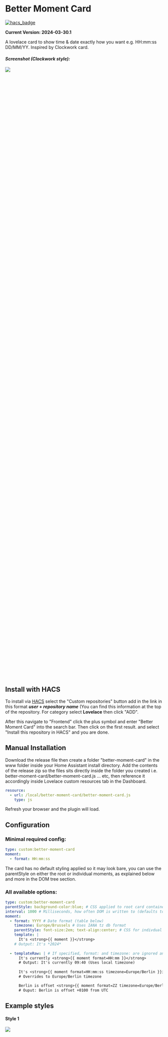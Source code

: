 # Better Moment Card

[![hacs_badge](https://img.shields.io/badge/HACS-Custom-orange.svg?style=for-the-badge)](https://github.com/custom-components/hacs)

**Current Version: 2024-03-30.1**
 
A lovelace card to show time & date exactly how you want e.g. HH:mm:ss DD/MM/YY. Inspired by Clockwork card. 

#### *Screenshot (Clockwork style):*


<div style="width: 60%; height: 50%">
  
  ![](image-1.png)
  
</div>


## Install with HACS

To install via [HACS](https://hacs.xyz/) select the "Custom repositories" button add in the link in this format ***user* + *repository name***  (You can find this information at the top of the repository.  For category select  **Lovelace** then click "ADD".

After this navigate to "Frontend" click the plus symbol and enter "Better Moment Card" into the search bar. Then click on the first result.  and select "Install this repository in HACS" and you are done.

## Manual Installation

Download the release file then create a folder  "better-moment-card" in the www folder inside your Home Assistant install directory. Add the contents of the release zip so the files sits directly inside the folder you created i.e. better-moment-card/better-moment-card.js ... etc, then reference it accordingly inside Lovelace custom resources tab in the Dashboard.

```yaml
resource:
  - url: /local/better-moment-card/better-moment-card.js
    type: js
```

Refresh your browser and the plugin will load.

## Configuration

### Minimal required config: 
```Yaml
type: custom:better-moment-card
moment:
  - format: HH:mm:ss
```

The card has no default styling applied so it may look bare, you can use the parentStyle on either the root or individual moments, as explained below and more in the DOM tree section.

### All available options:

```Yaml
type: custom:better-moment-card
parentStyle: background-color:blue; # CSS applied to root card container - See DOM Tree
interval: 1000 # Milliseconds, how often DOM is written to (defaults to 1000 - every second)
moment:
  - format: YYYY # Date format (table below)
    timezone: Europe/Brussels # Uses IANA tz db format
    parentStyle: font-size:2em; text-align:center; # CSS for indivdual instance - See DOM Tree
    template: | 
      It's <strong>{{ moment }}</strong> 
    # Output: It's *2024*
  
  - templateRaw: | # If specified, format: and timezone: are ignored and expected inside {{moment format=* timezone=*}} 
      It's currently <strong>{{ moment format=HH:mm }}</strong> 
      # Output: It's currently 09:40 (Uses local timezone)
      
      It's <strong>{{ moment format=HH:mm:ss timezone=Europe/Berlin }}in Berlin</strong> 
      # Overrides to Europe/Berlin timezone

      Berlin is offset <strong>{{ moment format=ZZ timezone=Europe/Berlin }} from UTC</strong> 
      # Ouput: Berlin is offset +0100 from UTC

```

## Example styles

#### Style 1

<div style="width: 60%; height: 50%">
  
  ![](image-3.png)
  
</div>

```Yaml
type: custom:better-moment-card
parentStyle: line-height:4em;
moment:
  - format: HH:mm:ss
    parentStyle: font-size:4em; text-align:center; font-weight:400;
  - format: dddd, DD MMMM
    parentStyle: font-size:1.6em; text-align:center;
```

#### Style 2

<div style="width: 60%; height: 50%">
  
  ![](image-2.png)
  
</div>

```Yaml
type: custom:better-moment-card
moment:
  - format: HH:mm:ss
    parentStyle: font-size:3em; text-align:center; padding:0 0 1em 0
  - format: dddd, DD MMMM YY
    parentStyle: font-size:2em; text-align:center;
```

#### Style 3

<div style="width: 60%; height: 50%">
  
  ![](image-1.png)
  
</div>


```Yaml
type: custom:better-moment-card
parentStyle: |
  line-height:normal;
  padding-bottom:0em;
  display: grid; 
  grid-template-columns: 1fr 1fr 1fr; 
  grid-template-rows: 1fr 1fr; 
  gap: 0px; 
  grid-template-areas: 
    'time time riyadh'
    'date date brussells'; 
moment:
  - format: HH:mm:ss
    parentStyle: |
      font-size:4.4em; 
      text-align:center; 
      font-weight:400; 
      grid-area: time;
      font-weight:500
  - format: dddd, DD MMMM
    parentStyle: |
      font-size:1.6em;
      line-height:1em; text-align:center;
      padding-top:0.5em;
      grid-area: date; 
  - format: HH:mm:ss
    timezone: Asia/Riyadh
    parentStyle: |
      text-align:center; 
      line-height:2em; 
      padding-top:0.2em; 
      grid-area: riyadh;
    template: |
      <strong>🇸🇦 Riyadh</strong>
      <div style="font-size:1.2em;">{{moment}}</div>
  - format: HH:mm:ss
    timezone: Europe/Brussels
    parentStyle: |
      text-align:center; 
      line-height:2em; 
      grid-area: brussells;
    template: |
      <strong>🇩🇪 Brussels</strong>
      <div style="font-size:1.2em;">{{moment}}</div>
```

### DOM Tree

The `parentStyle` applies styling to the parent or instance div container. 

Each instance (moment) gets it's own ID too (moment-0, moment-1 etc), useful if you're also using card-mod (optional).

```
+-------------------------+
|    HA-card              |
|                         |
|  +----------------------+
|  | card-content         |
|  | (parentStyle *)      |
|  |  +-------------------+
|  |  | moment-0          |
|  |  | (parentStyle **)  |
|  |  +-------------------+
|  |  | moment-1          |
|  |  | (parentStyle **)  |
|  |  +-------------------+
|  +----------------------+
+-------------------------+
```

YAML Illustration (see asterix *)
```
type: custom:better-moment-card
parentStyle: |       *
  line-height:normal;
    'date date brussells'; 
moment:
  - format: HH:mm:ss
    parentStyle: |   **
      font-size:4.4em;
  - format: HH:mm:ss
    parentStyle: |   **
      font-size:4.4em;
```

### Timezones

By default, the plugin uses the browsers timezone. It does not use  Home Assistants time entity. A decision was made to not support this for several reasons i.e. performace issues, offline behavior and functionality issues.

When you specify a timezone, it needs to be in the IANA format in tz database, you can find them here: https://nodatime.org/TimeZones

i.e. `timezone: Europe/London` or `{{moment timezone=Europe/London}}`


### Date/Time Formats

These go inside ` - format: ` or `{{moment format=HH:mm}}`

| Format | Output           | Description                           |
| ------ | ---------------- | ------------------------------------- |
| `YY`   | 18               | Two-digit year                        |
| `YYYY` | 2018             | Four-digit year                       |
| `M`    | 1-12             | The month, beginning at 1             |
| `MM`   | 01-12            | The month, 2-digits                   |
| `MMM`  | Jan-Dec          | The abbreviated month name            |
| `MMMM` | January-December | The full month name                   |
| `D`    | 1-31             | The day of the month                  |
| `DD`   | 01-31            | The day of the month, 2-digits        |
| `d`    | 0-6              | The day of the week, with Sunday as 0 |
| `dd`   | Su-Sa            | The min name of the day of the week   |
| `ddd`  | Sun-Sat          | The short name of the day of the week |
| `dddd` | Sunday-Saturday  | The name of the day of the week       |
| `H`    | 0-23             | The hour                              |
| `HH`   | 00-23            | The hour, 2-digits                    |
| `h`    | 1-12             | The hour, 12-hour clock               |
| `hh`   | 01-12            | The hour, 12-hour clock, 2-digits     |
| `m`    | 0-59             | The minute                            |
| `mm`   | 00-59            | The minute, 2-digits                  |
| `s`    | 0-59             | The second                            |
| `ss`   | 00-59            | The second, 2-digits                  |
| `SSS`  | 000-999          | The millisecond, 3-digits             |
| `Z`    | +05:00           | The offset from UTC, ±HH:mm           |
| `ZZ`   | +0500            | The offset from UTC, ±HHmm            |
| `A`    | AM PM            |                                       |
| `a`    | am pm            |                                       |

## Todo 
    [ ] Add locales / internationalization (if demand requires)
    

## Feature requests

Requests for features can be submitted through an issue however would prefer you submit your own PR which I'll approve.


## DISCLAIMER

Wrote this for personal use but decided to release it, no warranty.
